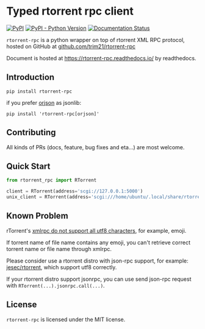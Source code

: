 # Typed rtorrent rpc client

[![PyPI](https://img.shields.io/pypi/v/rtorrent-rpc)](https://pypi.org/project/rtorrent-rpc/)
[![PyPI - Python Version](https://img.shields.io/pypi/pyversions/rtorrent-rpc)](https://pypi.org/project/rtorrent-rpc/)
[![Documentation Status](https://readthedocs.org/projects/rtorrent-rpc/badge/)](https://rtorrent-rpc.readthedocs.io/)

`rtorrent-rpc` is a python wrapper on top of rtorrent XML RPC protocol,
hosted on GitHub at [github.com/trim21/rtorrent-rpc](https://github.com/trim21/rtorrent-rpc)

Document is hosted at https://rtorrent-rpc.readthedocs.io/ by readthedocs.

## Introduction

```console
pip install rtorrent-rpc
```

if you prefer [orjson](https://github.com/ijl/orjson) as jsonlib:

```console
pip install 'rtorrent-rpc[orjson]'
```

## Contributing

All kinds of PRs (docs, feature, bug fixes and eta...) are most welcome.

## Quick Start

```python
from rtorrent_rpc import RTorrent

client = RTorrent(address='scgi://127.0.0.1:5000')
unix_client = RTorrent(address='scgi:///home/ubuntu/.local/share/rtorrent.sock')
```

## Known Problem

rTorrent's [xmlrpc do not support all utf8 characters](https://github.com/rakshasa/rtorrent/issues/1250), for example, emoji.

If torrent name of file name contains any emoji,
you can't retrieve correct torrent name or file name through xmlrpc.

Please consider use a rtorrent distro with json-rpc support,
for example: [jesec/rtorrent](https://github.com/jesec/rtorrent), which support utf8 correctly.

If your rtorrent distro support jsonrpc,
you can use send json-rpc request with `RTorrent(...).jsonrpc.call(...)`.

## License

`rtorrent-rpc` is licensed under the MIT license.
